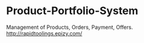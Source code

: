 # Product-Portfolio-System
Management of Products, Orders, Payment, Offers. http://rapidtoolings.epizy.com/
